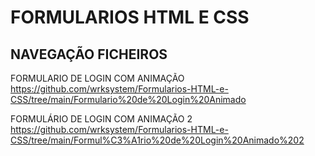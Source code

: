 #  FORMULARIOS HTML E CSS

## NAVEGAÇÃO FICHEIROS

FORMULARIO DE LOGIN COM ANIMAÇÃO<br>
https://github.com/wrksystem/Formularios-HTML-e-CSS/tree/main/Formulario%20de%20Login%20Animado

FORMULÁRIO DE LOGIN COM ANIMAÇÃO 2<br>
https://github.com/wrksystem/Formularios-HTML-e-CSS/tree/main/Formul%C3%A1rio%20de%20Login%20Animado%202
